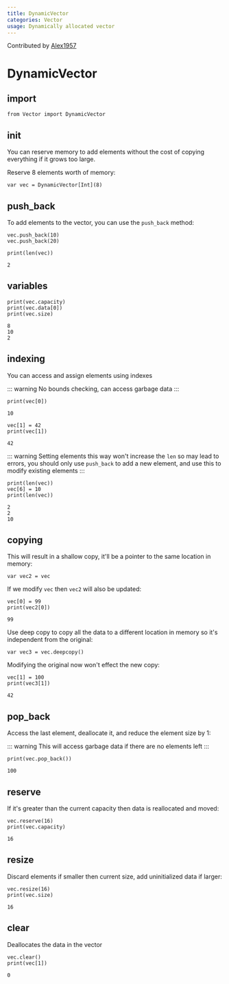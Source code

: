 ```yaml
---
title: DynamicVector
categories: Vector
usage: Dynamically allocated vector
---
```


Contributed by [Alex1957](https://github.com/Alex19578)

# DynamicVector
## import


```mojo :no-line-numbers 
from Vector import DynamicVector
```

## init

You can reserve memory to add elements without the cost of copying everything if it grows too large.

Reserve 8 elements worth of memory:


```mojo :no-line-numbers 
var vec = DynamicVector[Int](8)
```

## push_back
To add elements to the vector, you can use the `push_back` method:


```mojo :no-line-numbers 
vec.push_back(10)
vec.push_back(20)

print(len(vec))
```

    2


## variables


```mojo :no-line-numbers 
print(vec.capacity)
print(vec.data[0])
print(vec.size)
```

    8
    10
    2


## indexing
You can access and assign elements using indexes

::: warning
No bounds checking, can access garbage data
:::


```mojo :no-line-numbers 
print(vec[0])
```

    10



```mojo :no-line-numbers 
vec[1] = 42
print(vec[1])
```

    42


::: warning
Setting elements this way won't increase the `len` so may lead to errors, you should only use `push_back` to add a new element, and use this to modify existing elements
:::


```mojo :no-line-numbers 
print(len(vec))
vec[6] = 10
print(len(vec))
```

    2
    2
    10


## copying

This will result in a shallow copy, it'll be a pointer to the same location in memory:


```mojo :no-line-numbers 
var vec2 = vec
```

If we modify `vec` then `vec2` will also be updated:


```mojo :no-line-numbers 
vec[0] = 99
print(vec2[0])
```

    99


Use deep copy to copy all the data to a different location in memory so it's independent from the original:


```mojo :no-line-numbers 
var vec3 = vec.deepcopy()
```

Modifying the original now won't effect the new copy:


```mojo :no-line-numbers 
vec[1] = 100
print(vec3[1])
```

    42


## pop_back

Access the last element, deallocate it, and reduce the element size by 1:

::: warning
This will access garbage data if there are no elements left
:::


```mojo :no-line-numbers 
print(vec.pop_back())
```

    100


## reserve
If it's greater than the current capacity then data is reallocated and moved:


```mojo :no-line-numbers 
vec.reserve(16)
print(vec.capacity)
```

    16


## resize
Discard elements if smaller then current size, add uninitialized data if larger:


```mojo :no-line-numbers 
vec.resize(16)
print(vec.size)
```

    16


## clear
Deallocates the data in the vector


```mojo :no-line-numbers 
vec.clear()
print(vec[1])
```

    0


<CommentService />
